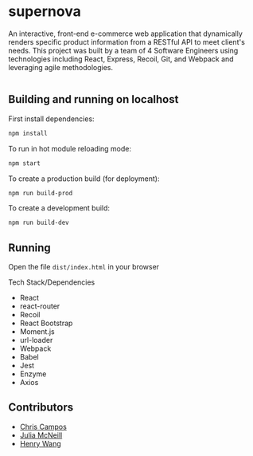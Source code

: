 # supernova

An interactive, front-end e-commerce web application that dynamically renders specific product information from a RESTful API to meet client's needs. This project was built by a team of 4 Software Engineers using technologies including React, Express, Recoil, Git, and Webpack and leveraging agile methodologies. 

![]()

## Building and running on localhost

First install dependencies:

```sh
npm install
```

To run in hot module reloading mode:

```sh
npm start
```

To create a production build (for deployment):

```sh
npm run build-prod
```

To create a development build:

```sh
npm run build-dev
```

## Running

Open the file `dist/index.html` in your browser

Tech Stack/Dependencies

- React
- react-router
- Recoil
- React Bootstrap
- Moment.js
- url-loader
- Webpack
- Babel
- Jest
- Enzyme
- Axios

## Contributors

- [Chris Campos](https://github.com/cam1403)
- [Julia McNeill](https://github.com/juliamcneill)
- [Henry Wang](https://github.com/HiHenryW)
